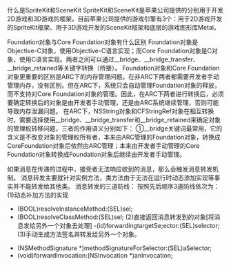 什么是SpriteKit和SceneKit
SpriteKit和SceneKit是苹果公司提供的分别用于开发2D游戏和3D游戏的框架。目前苹果公司提供的游戏引擎有3个：用于2D游戏开发的SpriteKit框架、用于3D游戏开发的SceneKit框架和底层的游戏图形库Metal。

Foundation对象与Core Foundation对象有什么区别
Foundation对象是Objective-C对象，使用Objective-C语言实现；而Core Foundation对象是C对象，使用C语言实现。两者之间可以通过__bridge、__bridge_transfer、__bridge_retained等关键字转换（桥接）。
Foundation对象和Core Foundation对象更重要的区别是ARC下的内存管理问题。在非ARC下两者都需要开发者手动管理内存，没有区别。但在ARC下，系统只会自动管理Foundation对象的释放，而不支持对Core Foundation对象的管理。因此，在ARC下两者进行转换后，必须要确定转换后的对象是由开发者手动管理，还是由ARC系统继续管理，否则可能导致内存泄漏问题。
在ARC下，NSString对象和CFStringRef对象在相互转换时，需要选择使用__bridge、__bridge_transfer和__bridge_retained来确定对象的管理权转移问题，三者的作用语义分别如下：
①__bridge关键词最常用，它的含义是不改变对象的管理权所有者，本来由ARC管理的Foundation对象，转换成CoreFoundation对象后依然由ARC管理；本来由开发者手动管理的Core Foundation对象转换成Foundation对象后继续由开发者手动管理。


如果消息在传递的过程中，接受者无法响应收到的消息，那么会触发消息转发机制。
消息转发主要就针对实例方法，类方法由于无法在运行时动态添加实现等事实并不能转发给其他类。
消息转发的三道防线：
按照先后顺序3道防线依次为：
(1)动态补加方法的实现
+ (BOOL)resolveInstanceMethod:(SEL)sel;
+ (BOOL)resolveClassMethod:(SEL)sel;
(2)直接返回消息转发到的对象[将消息发给另外一个对象去处理]
-(id)forwardingtargetSe;ector:(SEL)selector;
(3)手动生成方法签名并转发给另外一个对象。
- (NSMethodSignature *)methodSignatureForSelector:(SEL)aSelector;
- (void)forwardInvocation:(NSInvocation *)anInvocation;

































































































































































